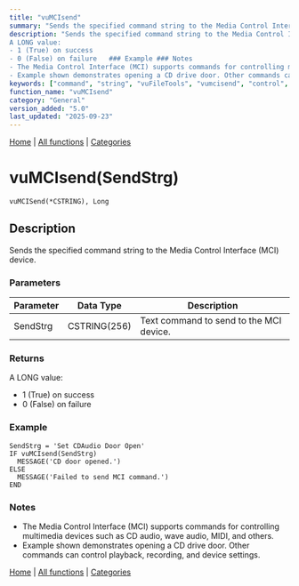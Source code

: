 ```yaml
---
title: "vuMCIsend"
summary: "Sends the specified command string to the Media Control Interface (MCI) device."
description: "Sends the specified command string to the Media Control Interface (MCI) device. ### Parameters ### Returns
A LONG value:  
- 1 (True) on success  
- 0 (False) on failure   ### Example ### Notes
- The Media Control Interface (MCI) supports commands for controlling multimedia devices such as CD audio, wave audio, MIDI, and others.  
- Example shown demonstrates opening a CD drive door. Other commands can control playback, recording, and device settings. [Home](../index.md) | [All functions](index.md) | [Categories](../categories/index.md)"
keywords: ["command", "string", "vuFileTools", "vumcisend", "control", "specified", "general", "media", "interface", "Clarion", "sends", "Windows"]
function_name: "vuMCIsend"
category: "General"
version_added: "5.0"
last_updated: "2025-09-23"
---
```


[Home](../index.md) | [All functions](index.md) | [Categories](../categories/index.md)

# vuMCIsend(SendStrg)

```Prototype
vuMCISend(*CSTRING), Long
```


## Description
Sends the specified command string to the Media Control Interface (MCI) device.

### Parameters

| Parameter | Data Type    | Description                                 |
|-----------|--------------|---------------------------------------------|
| SendStrg  | CSTRING(256) | Text command to send to the MCI device.     |

### Returns
A LONG value:  
- 1 (True) on success  
- 0 (False) on failure  

### Example

```Clarion
SendStrg = 'Set CDAudio Door Open'
IF vuMCIsend(SendStrg)
  MESSAGE('CD door opened.')
ELSE
  MESSAGE('Failed to send MCI command.')
END
```

### Notes
- The Media Control Interface (MCI) supports commands for controlling multimedia devices such as CD audio, wave audio, MIDI, and others.  
- Example shown demonstrates opening a CD drive door. Other commands can control playback, recording, and device settings.

[Home](../index.md) | [All functions](index.md) | [Categories](../categories/index.md)
